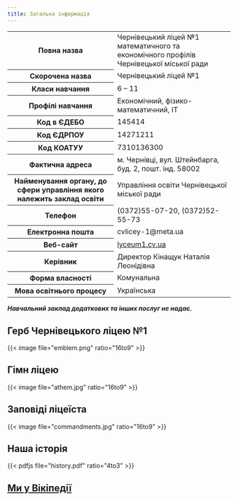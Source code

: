 ```yaml
---
title: Загальна інформація
---
```


<table class="table table-responsive table-bordered">
    <tbody>
        <tr>
            <th>Повна назва</th>
            <td>Чернівецький ліцей №1 математичного та економічного профілів Чернівецької міської ради</td>
        </tr>
        <tr>
            <th>Скорочена назва</th>
            <td>Чернівецький ліцей №1</td>
        </tr>
        <tr>
            <th>Класи навчання</th>
            <td>6 – 11</td>
        </tr>
        <tr>
            <th>Профілі навчання</th>
            <td>Економічний, фізико-математичний, IT</td>
        </tr>
        <tr>
            <th>Код в ЄДЕБО</th>
            <td>145414</td>
        </tr>
        <tr>
            <th>Код ЄДРПОУ</th>
            <td>14271211</td>
        </tr>
        <tr>
            <th>Код КОАТУУ</th>
            <td>7310136300</td>
        </tr>
        <tr>
            <th>Фактична адреса</th>
            <td> м. Чернівці, вул. Штейнбарга, буд. 2, пошт. інд. 58002</td>
        </tr>
        <tr>
            <th>Найменування органу, до сфери управління якого належить заклад освіти</th>
            <td>Управління освіти Чернівецької міської ради</td>
        </tr>
        <tr>
            <th>Телефон</th>
            <td>(0372)55-07-20, (0372)52-55-73</td>
        </tr>
        <tr>
            <th>Електронна пошта</th>
            <td>cvlicey-1@meta.ua</td>
        </tr>
        <tr>
            <th>Веб-сайт</th>
            <td><a href="http://lyceum1.cv.ua/">lyceum1.cv.ua</a></td>
        </tr>
        <tr>
            <th>Керівник</th>
            <td>Директор Кінащук Наталія Леонідівна</td>
        </tr>
        <tr>
            <th>Форма власності</th>
            <td>Комунальна</td>
        </tr>
        <tr>
            <th>Мова освітнього процесу</th>
            <td>Українська</td>
        </tr>
    </tbody>
</table>

_**Навчальний заклад додаткових та інших послуг не надає.**_

## Герб Чернівецького ліцею №1

{{< image file="emblem.png" ratio="16to9" >}}

## Гімн ліцею

{{< image file="athem.jpg" ratio="16to9" >}}

## Заповіді ліцеїста

{{< image file="commandments.jpg" ratio="16to9" >}}

## Наша історія

{{< pdfjs file="history.pdf" ratio="4to3" >}}

## [Ми у Вікіпедії](https://uk.wikipedia.org/wiki/%D0%A7%D0%B5%D1%80%D0%BD%D1%96%D0%B2%D0%B5%D1%86%D1%8C%D0%BA%D0%B8%D0%B9_%D0%BC%D1%96%D1%81%D1%8C%D0%BA%D0%B8%D0%B9_%D0%BB%D1%96%D1%86%D0%B5%D0%B9_%E2%84%961)